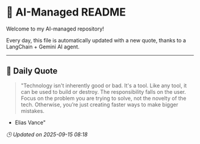 # 🧠 AI-Managed README

Welcome to my AI-managed repository!

Every day, this file is automatically updated with a new quote, thanks to a LangChain + Gemini AI agent.

---

## 📅 Daily Quote

> "Technology isn't inherently good or bad. It's a tool.
Like any tool, it can be used to build or destroy.
The responsibility falls on the user.
Focus on the problem you are trying to solve, not the novelty of the tech.
Otherwise, you’re just creating faster ways to make bigger mistakes.

- Elias Vance"

*🕒 Updated on 2025-09-15 08:18*